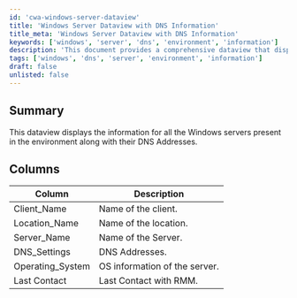 ```yaml
---
id: 'cwa-windows-server-dataview'
title: 'Windows Server Dataview with DNS Information'
title_meta: 'Windows Server Dataview with DNS Information'
keywords: ['windows', 'server', 'dns', 'environment', 'information']
description: 'This document provides a comprehensive dataview that displays information for all Windows servers in the environment, including their corresponding DNS addresses, client names, locations, operating systems, and last contact details with RMM.'
tags: ['windows', 'dns', 'server', 'environment', 'information']
draft: false
unlisted: false
---
```

## Summary

This dataview displays the information for all the Windows servers present in the environment along with their DNS Addresses.  

## Columns

| Column             | Description                        |
|--------------------|------------------------------------|
| Client_Name        | Name of the client.                |
| Location_Name      | Name of the location.              |
| Server_Name        | Name of the Server.                |
| DNS_Settings       | DNS Addresses.                     |
| Operating_System    | OS information of the server.      |
| Last Contact       | Last Contact with RMM.             |



